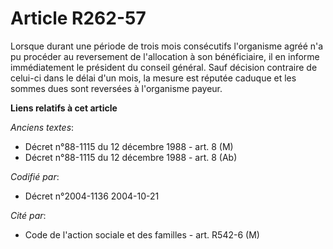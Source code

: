 # Article R262-57

Lorsque durant une période de trois mois consécutifs l'organisme agréé n'a pu procéder au reversement de l'allocation à son
bénéficiaire, il en informe immédiatement le président du conseil général. Sauf décision contraire de celui-ci dans le délai
d'un mois, la mesure est réputée caduque et les sommes dues sont reversées à l'organisme payeur.

**Liens relatifs à cet article**

_Anciens textes_:

  - Décret n°88-1115 du 12 décembre 1988 - art. 8 (M)
  - Décret n°88-1115 du 12 décembre 1988 - art. 8 (Ab)

_Codifié par_:

  - Décret n°2004-1136 2004-10-21

_Cité par_:

  - Code de l'action sociale et des familles - art. R542-6 (M)
